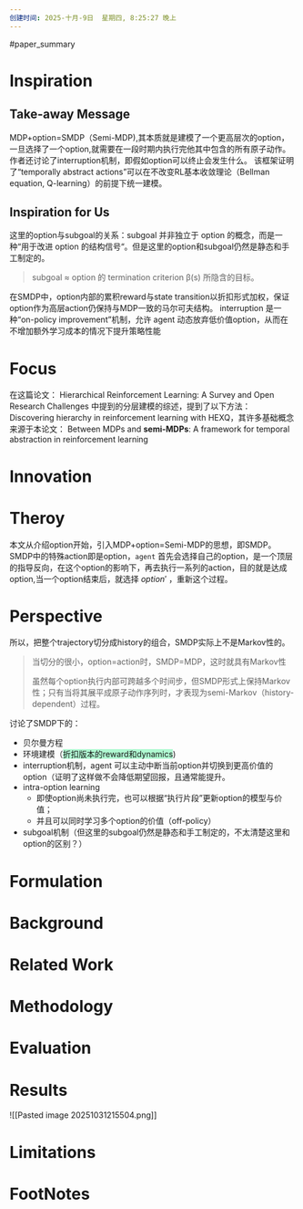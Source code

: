 ```yaml
---
创建时间: 2025-十月-9日  星期四, 8:25:27 晚上
---
```

#paper_summary 

# Inspiration
## Take-away Message
MDP+option=SMDP（Semi-MDP),其本质就是建模了一个更高层次的option，一旦选择了一个option,就需要在一段时期内执行完他其中包含的所有原子动作。作者还讨论了interruption机制，即假如option可以终止会发生什么。
该框架证明了“temporally abstract actions”可以在不改变RL基本收敛理论（Bellman equation, Q-learning）的前提下统一建模。
## Inspiration for Us
这里的option与subgoal的关系：subgoal 并非独立于 option 的概念，而是一种“用于改进 option 的结构信号“。但是这里的option和subgoal仍然是静态和手工制定的。
>subgoal ≈ option 的 termination criterion β(s) 所隐含的目标。


在SMDP中，option内部的累积reward与state transition以折扣形式加权，保证option作为高层action仍保持与MDP一致的马尔可夫结构。
interruption 是一种“on-policy improvement”机制，允许 agent 动态放弃低价值option，从而在不增加额外学习成本的情况下提升策略性能
# Focus

在这篇论文： Hierarchical Reinforcement Learning: A Survey and Open Research Challenges 中提到的分层建模的综述，提到了以下方法： Discovering hierarchy in reinforcement learning with HEXQ，其许多基础概念来源于本论文： 
Between MDPs and **semi-MDPs**: A framework for temporal abstraction in reinforcement learning 
# Innovation
# Theroy
本文从介绍option开始，引入MDP+option=Semi-MDP的思想，即SMDP。SMDP中的特殊action即是option，`agent` 首先会选择自己的option，是一个顶层的指导反向，在这个option的影响下，再去执行一系列的action，目的就是达成option,当一个option结束后，就选择 $option'$ ，重新这个过程。

# Perspective
所以，把整个trajectory切分成history的组合，SMDP实际上不是Markov性的。
>当切分的很小，option=action时，SMDP=MDP，这时就具有Markov性
>
>虽然每个option执行内部可跨越多个时间步，但SMDP形式上保持Markov性；只有当将其展平成原子动作序列时，才表现为semi-Markov（history-dependent）过程。


讨论了SMDP下的：
- 贝尔曼方程
- 环境建模（<span style="background:#affad1">折扣版本的reward和dynamics</span>)
- interruption机制，agent 可以主动中断当前option并切换到更高价值的option（证明了这样做不会降低期望回报，且通常能提升。
- intra-option learning
	- 即使option尚未执行完，也可以根据“执行片段”更新option的模型与价值；
	- 并且可以同时学习多个option的价值（off-policy）
- subgoal机制（但这里的subgoal仍然是静态和手工制定的，不太清楚这里和option的区别？）
# Formulation
# Background
# Related Work
# Methodology
# Evaluation
# Results
![[Pasted image 20251031215504.png]]
# Limitations
# FootNotes
